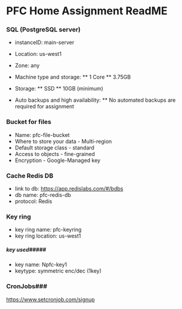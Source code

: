 # PFC Home Assignment ReadME #

### SQL (PostgreSQL server) ###

* instanceID: main-server

* Location: us-west1
* Zone: any 

* Machine type and storage:
	** 1 Core 
	** 3.75GB 
		
		
* Storage: 
	** SSD
	** 10GB (minimum) 

* Auto backups and high availability:
	** No automated backups are required for assignment 
	


### Bucket for files ###

* Name: pfc-file-bucket
* Where to store your data - Multi-region
* Default storage  class - standard
* Access to objects - fine-grained
* Encryption - Google-Managed key



### Cache Redis DB ###
* link to db: https://app.redislabs.com/#/bdbs
* db name: pfc-redis-db
* protocol: Redis


### Key ring ###
* key ring name: pfc-keyring
* key ring location: us-west1

##### key used#####
* key name: Npfc-key1
* keytype: symmetric enc/dec (1key)




### CronJobs###
https://www.setcronjob.com/signup